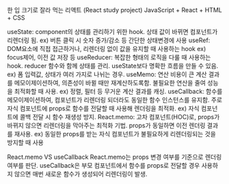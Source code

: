 한 입 크기로 잘라 먹는 리액트 (React study project)
JavaScript + React + HTML + CSS

useState: component의 상태를 관리하기 위한 hook. 상태 값이 바뀌면 컴포넌트가 리렌더링 됨.
  ex) 버튼 클릭 시 숫자 증가/감소 등 간단한 상태변경에 사용
useRef: DOM요소에 직접 접근하거나, 리렌더링 없이 값을 유지할 때 사용하는 hook
  ex) focus제어, 이전 값 저장 등
useReducer: 복잡한 형태의 로직을 다룰 때 사용하는 hook. reducer 함수와 함께 상태를 관리. useState보다 명확한 흐름을 만들 수 있음.
  ex) 폼 입력값, 상태가 여러 가지로 나뉘는 경우.
useMemo: 연산 비용이 큰 계산 결과를 메모이제이션하여, 의존성이 바뀔 때만 재계산하도록함. 불필요한 연산을 줄여 성능을 최적화할 때 사용.
  ex) 정렬, 필터 등 무거운 계산 결과를 캐싱.
useCallback: 함수를 메모이제이션하여, 컴포넌트가 리렌더링 되더라도 동일한 함수 인스턴스를 유지함. 주로 자식 컴포넌트에 props로 함수를 전달할 때 사용해 렌더링을 최적화.
  ex) 자식 컴포넌트에 콜백 전달 시 함수 재생성 방지.
React.memo: 고차 컴포넌트(HOC)로, props가 바뀌지 않으면 리렌더링을 막아주는 최적화 기법. props가 동일하면 이전 렌더링 결과를 재사용.
  ex) 동일한 props를 받는 자식 컴포넌트가 불필요하게 리렌더링되는 것을 방지할 때 사용

React.memo VS useCallback
React.memo는 props 변경 여부를 기준으로 렌더링 여부를 판단.
useCallback은 부모 컴포넌트에서 함수를 props로 전달할 경우 사용하지 않으면 매번 새로운 함수가 생성되어 리렌더링이 발생.
